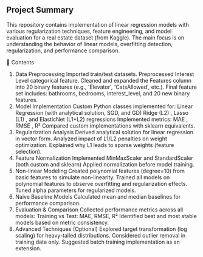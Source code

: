 ## Project Summary
This repository contains implementation of linear regression models with various regularization techniques, feature engineering, and model evaluation for a real estate dataset (from Kaggle). The main focus is on understanding the behavior of linear models, overfitting detection, regularization, and performance comparison.

📌 Contents
1. Data Preprocessing
Imported train/test datasets.
Preprocessed Interest Level categorical feature.
Cleaned and expanded the Features column into 20 binary features (e.g., 'Elevator', 'CatsAllowed', etc.).
Final feature set includes: bathrooms, bedrooms, interest_level, and 20 new binary features.
2. Model Implementation
Custom Python classes implemented for:
Linear Regression (with analytical solution, SGD, and GD)
Ridge (L2) , Lasso (L1) , and ElasticNet (L1+L2) regressions
Implemented metrics:
MAE , RMSE , R²
Compared custom implementations with sklearn equivalents.
3. Regularization Analysis
Derived analytical solution for linear regression in vector form.
Analyzed impact of L1/L2 penalties on weight optimization.
Explained why L1 leads to sparse weights (feature selection).
4. Feature Normalization
Implemented MinMaxScaler and StandardScaler (both custom and sklearn)
Applied normalization before model training.
5. Non-linear Modeling
Created polynomial features (degree=10) from basic features to simulate non-linearity.
Trained all models on polynomial features to observe overfitting and regularization effects.
Tuned alpha parameters for regularized models.
6. Naive Baseline Models
Calculated mean and median baselines for performance comparison.
7. Evaluation & Comparison
Collected performance metrics across all models:
Training vs Test: MAE, RMSE, R²
Identified best and most stable models based on metric consistency.
8. Advanced Techniques (Optional)
Explored target transformation (log scaling) for heavy-tailed distributions.
Considered outlier removal in training data only.
Suggested batch training implementation as an extension.